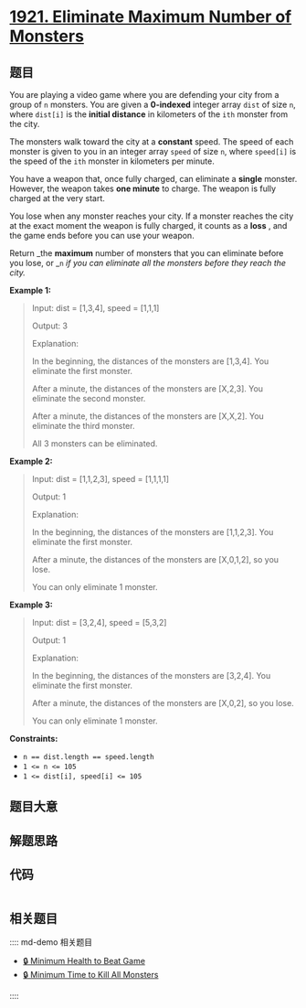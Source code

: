 # [1921. Eliminate Maximum Number of Monsters](https://leetcode.com/problems/eliminate-maximum-number-of-monsters/)

## 题目

You are playing a video game where you are defending your city from a group of
`n` monsters. You are given a **0-indexed** integer array `dist` of size `n`,
where `dist[i]` is the **initial distance** in kilometers of the `ith` monster
from the city.

The monsters walk toward the city at a **constant** speed. The speed of each
monster is given to you in an integer array `speed` of size `n`, where
`speed[i]` is the speed of the `ith` monster in kilometers per minute.

You have a weapon that, once fully charged, can eliminate a **single**
monster. However, the weapon takes **one minute** to charge. The weapon is
fully charged at the very start.

You lose when any monster reaches your city. If a monster reaches the city at
the exact moment the weapon is fully charged, it counts as a **loss** , and
the game ends before you can use your weapon.

Return _the **maximum** number of monsters that you can eliminate before you
lose, or _`n` _if you can eliminate all the monsters before they reach the
city._



**Example 1:**

> Input: dist = [1,3,4], speed = [1,1,1]
> 
> Output: 3
> 
> Explanation:
> 
> In the beginning, the distances of the monsters are [1,3,4]. You eliminate the first monster.
> 
> After a minute, the distances of the monsters are [X,2,3]. You eliminate the second monster.
> 
> After a minute, the distances of the monsters are [X,X,2]. You eliminate the third monster.
> 
> All 3 monsters can be eliminated.

**Example 2:**

> Input: dist = [1,1,2,3], speed = [1,1,1,1]
> 
> Output: 1
> 
> Explanation:
> 
> In the beginning, the distances of the monsters are [1,1,2,3]. You eliminate the first monster.
> 
> After a minute, the distances of the monsters are [X,0,1,2], so you lose.
> 
> You can only eliminate 1 monster.

**Example 3:**

> Input: dist = [3,2,4], speed = [5,3,2]
> 
> Output: 1
> 
> Explanation:
> 
> In the beginning, the distances of the monsters are [3,2,4]. You eliminate the first monster.
> 
> After a minute, the distances of the monsters are [X,0,2], so you lose.
> 
> You can only eliminate 1 monster.

**Constraints:**

  * `n == dist.length == speed.length`
  * `1 <= n <= 105`
  * `1 <= dist[i], speed[i] <= 105`


## 题目大意

## 解题思路

## 代码

```javascript

```

## 相关题目

:::: md-demo 相关题目
- [🔒 Minimum Health to Beat Game](https://leetcode.com/problems/minimum-health-to-beat-game)
- [🔒 Minimum Time to Kill All Monsters](https://leetcode.com/problems/minimum-time-to-kill-all-monsters)

::::
